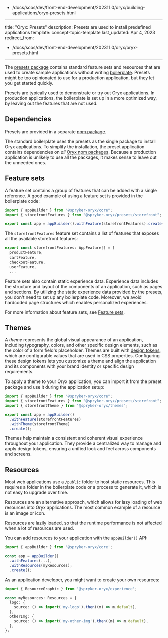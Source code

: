   - /docs/scos/dev/front-end-development/202311.0/oryx/building-applications/oryx-presets.html
---
title: "Oryx: Presets"
description: Presets are used to install predefined applications
template: concept-topic-template
last_updated: Apr 4, 2023
redirect_from:
  - /docs/scos/dev/front-end-development/202311.0/oryx/oryx-presets.html
---


The [presets package](https://www.npmjs.com/package/@spryker-oryx/presets) contains standard feature sets and resources that are used to create sample applications without writing [boilerplate](/docs/scos/dev/front-end-development/{{page.version}}/oryx/getting-started/oryx-boilerplate.html). Presets might be too opinionated to use for a production application, but they let you get started quickly.

Presets are typically used to demonstrate or try out Oryx applications. In production applications, the boilerplate is set up in a more optimized way, by leaving out the features that are not used.

## Dependencies

Presets are provided in a separate [npm package](https://www.npmjs.com/package/@spryker-oryx/oryx-presets.html).

The standard boilerplate uses the presets as the single package to install Oryx applications. To simplify the installation, the preset application contains dependencies on _all_ [Oryx npm packages](https://www.npmjs.com/org/spryker-oryx). Because a production application is unlikely to use all the packages, it makes sense to leave out the unneeded ones.

## Feature sets

A feature set contains a group of features that can be added with a single reference. A good example of using a feature set is provided in the boilerplate code:

```ts
import { appBuilder } from "@spryker-oryx/core";
import { storefrontFeatures } from "@spryker-oryx/presets/storefront";

export const app = appBuilder().withFeature(storefrontFeatures).create();
```

The `storefrontFeatures` feature set contains a list of features that exposes all the available storefront features:

```ts
export const storefrontFeatures: AppFeature[] = [
  productFeature,
  cartFeature,
  checkoutFeature,
  userFeature,
  ...
```

Feature sets also contain static experience data. Experience data includes the structure and layout of the components of an application, such as pages and sections. By utilizing the static experience data provided by the presets, you don't need to set up any boilerplate code. Moreover, we avoid hardcoded page structures which enables personalized experiences.

For more information about feature sets, see [Feature sets](/docs/scos/dev/front-end-development/{{page.version}}/oryx/building-applications/oryx-feature-sets.html).

## Themes

A _theme_ represents the global visual appearance of an application, including typography, colors, and other specific design elements, such as the color of a form field's placeholder. Themes are built with [design tokens](/docs/scos/dev/front-end-development/{{page.version}}/oryx/building-applications/styling/oryx-design-tokens.html), which are configurable values that are used in CSS properties. Configuring these design tokens lets you customize a theme and align the application and its components with your brand identity or specific design requirements.

To apply a theme to your Oryx application, you can import it from the preset package and use it during the application setup:

```ts
import { appBuilder } from "@spryker-oryx/core";
import { storefrontFeatures } from "@spryker-oryx/presets/storefront";
import { storefrontTheme } from '@spryker-oryx/themes';

export const app = appBuilder()
  .withFeature(storefrontFeatures)
  .withTheme(storefrontTheme)
  .create();
```

Themes help maintain a consistent and coherent visual experience throughout your application. They provide a centralized way to manage and apply design tokens, ensuring a unified look and feel across components and screens.

## Resources

Most web applications use a `/public` folder to host static resources. This requires a folder in the boilerplate code or a process to generate it, which is not easy to upgrade over time.

Resources are an alternative approach, which allows for lazy loading of web resources into Oryx applications. The most common example of a resource is an image or icon.

Resources are lazily loaded, so that the runtime performance is not affected when a lot of resources are used.

You can add resources to your application with the `appBuilder()` API:

```ts
import { appBuilder } from '@spryker-oryx/core';

const app = appBuilder()
  .withFeatures(...),
  .withResources(myResources);
  .create();
```

As an application developer, you might want to create your own resources:

```ts
import { ResourceGraphic } from '@spryker-oryx/experience';

const myResources: Resources = {
  logo: {
    source: () => import('my-logo').then((m) => m.default),
  },
  otherImg: {
    source: () => import('my-other-img').then((m) => m.default),
  },
};
```
